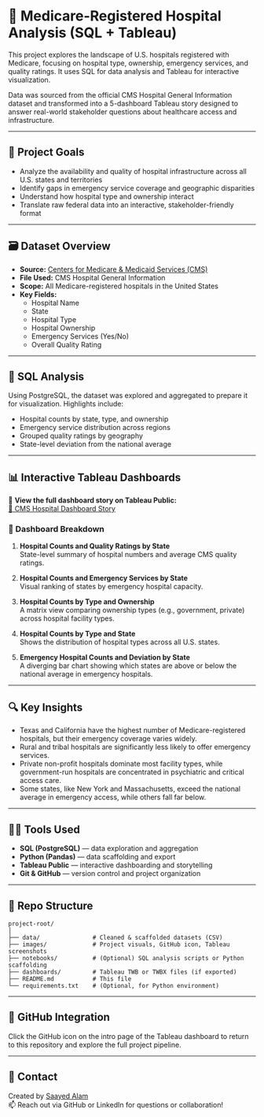 
# 🏥 Medicare-Registered Hospital Analysis (SQL + Tableau)

This project explores the landscape of U.S. hospitals registered with Medicare, focusing on hospital type, ownership, emergency services, and quality ratings. It uses SQL for data analysis and Tableau for interactive visualization.

Data was sourced from the official CMS Hospital General Information dataset and transformed into a 5-dashboard Tableau story designed to answer real-world stakeholder questions about healthcare access and infrastructure.

---

## 📌 Project Goals

- Analyze the availability and quality of hospital infrastructure across all U.S. states and territories
- Identify gaps in emergency service coverage and geographic disparities
- Understand how hospital type and ownership interact
- Translate raw federal data into an interactive, stakeholder-friendly format

---

## 🗃️ Dataset Overview

- **Source:** [Centers for Medicare & Medicaid Services (CMS)](https://data.cms.gov/provider-data/topics/hospitals)
- **File Used:** CMS Hospital General Information
- **Scope:** All Medicare-registered hospitals in the United States
- **Key Fields:**  
  - Hospital Name  
  - State  
  - Hospital Type  
  - Hospital Ownership  
  - Emergency Services (Yes/No)  
  - Overall Quality Rating  

---

## 🧮 SQL Analysis

Using PostgreSQL, the dataset was explored and aggregated to prepare it for visualization. Highlights include:

- Hospital counts by state, type, and ownership
- Emergency service distribution across regions
- Grouped quality ratings by geography
- State-level deviation from the national average

---

## 📊 Interactive Tableau Dashboards

🔗 **View the full dashboard story on Tableau Public:**  
[📘 CMS Hospital Dashboard Story](https://public.tableau.com/app/profile/saayed.alam/viz/CMSHospitalDataDashboardSQLAnalysisVisualization/Story1?publish=yes)

### 🔹 Dashboard Breakdown

1. **Hospital Counts and Quality Ratings by State**  
   State-level summary of hospital numbers and average CMS quality ratings.

2. **Hospital Counts and Emergency Services by State**  
   Visual ranking of states by emergency hospital capacity.

3. **Hospital Counts by Type and Ownership**  
   A matrix view comparing ownership types (e.g., government, private) across hospital facility types.

4. **Hospital Counts by Type and State**  
   Shows the distribution of hospital types across all U.S. states.

5. **Emergency Hospital Counts and Deviation by State**  
   A diverging bar chart showing which states are above or below the national average in emergency hospitals.

---

## 🔍 Key Insights

- Texas and California have the highest number of Medicare-registered hospitals, but their emergency coverage varies widely.
- Rural and tribal hospitals are significantly less likely to offer emergency services.
- Private non-profit hospitals dominate most facility types, while government-run hospitals are concentrated in psychiatric and critical access care.
- Some states, like New York and Massachusetts, exceed the national average in emergency access, while others fall far below.

---

## 🧑‍💻 Tools Used

- **SQL (PostgreSQL)** — data exploration and aggregation
- **Python (Pandas)** — data scaffolding and export
- **Tableau Public** — interactive dashboarding and storytelling
- **Git & GitHub** — version control and project organization

---

## 📂 Repo Structure

```
project-root/
│
├── data/               # Cleaned & scaffolded datasets (CSV)
├── images/             # Project visuals, GitHub icon, Tableau screenshots
├── notebooks/          # (Optional) SQL analysis scripts or Python scaffolding
├── dashboards/         # Tableau TWB or TWBX files (if exported)
├── README.md           # This file
└── requirements.txt    # (Optional, for Python environment)
```

---

## 🔗 GitHub Integration

Click the GitHub icon on the intro page of the Tableau dashboard to return to this repository and explore the full project pipeline.

---

## 💬 Contact

Created by [Saayed Alam](https://www.linkedin.com/in/saayed-alam)  
📫 Reach out via GitHub or LinkedIn for questions or collaboration!
